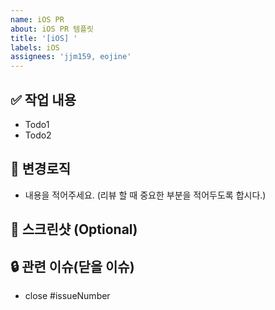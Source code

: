 ```yaml
---
name: iOS PR
about: iOS PR 템플릿
title: '[iOS] '
labels: iOS
assignees: 'jjm159, eojine'
---
```


## :white_check_mark: 작업 내용

- Todo1
- Todo2

## :hammer: 변경로직

- 내용을 적어주세요. (리뷰 할 때 중요한 부분을 적어두도록 합시다.)

## :camera_flash: 스크린샷 (Optional)

## :lock: 관련 이슈(닫을 이슈)

- close #issueNumber


